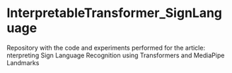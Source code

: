 # InterpretableTransformer_SignLanguage
Repository with the code and experiments performed for the article: nterpreting Sign Language Recognition using Transformers and MediaPipe Landmarks
